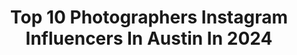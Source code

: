 ---
title: Top 10 Photographers Instagram Influencers In Austin In 2024
description: >-
  Find top photographers Instagram influencers in Austin in 2024. Most popular hashtags: #photographer #losangeles #ramadan2024.
platform: Instagram
hits: 296
text_top: Identify the top-rated Instagram accounts on inBeat.
text_bottom: Our platform has 296 Instagram influencers like this in Austin, United States for you to connect with.
profiles:
  - username: "lindseythecreative"
    fullname: >-
      Lindsey Rachel
    bio: >-
      author + photographer austin tx + los angeles my book, poetry de la sōl is now available below. ✉️ : lindseythecreative@gmail.com
    location: "United States"
    followers: 105166
    engagement: 722
    commentsToLikes: 0.030371
    id: cl2y37axdvz1f0i23xe501ruj
    verified: false
    hashtags: "#ad"
  - username: "bryanschutmaat"
    fullname: >-
      Bryan Schutmaat
    bio: >-
      Photographer Austin, Texas @trespasserbooks @photobookatx
    location: "United States"
    followers: 60129
    engagement: 482
    commentsToLikes: 0.011023
    id: ck6uh20ye6j320j71hdsc4z6m
    verified: false
    hashtags: "#26"
  - username: "marshalltidrickphoto"
    fullname: >-
      Marshall Tidrick
    bio: >-
      All photos are my own. Film & digital. Full-time freelance photographer. Austin, Texas. marshalltidrickphoto@gmail.com for inquiries & assignments
    location: "United States"
    followers: 8819
    engagement: 1359
    commentsToLikes: 0.043803
    id: ck5c8nyvf9vsd0i117ewf8wtn
    verified: false
    hashtags: ""
  - username: "jasmineandmarigold"
    fullname: >-
      Ramadan and Eid Pajamas
    bio: >-
      Bamboo Eid and Ramadan PJs - since 2018✨ ☁️500+ 5⭐️reviews Est. 2016 @marketbymacys, @womansdaymag @buzzfeed
    location: "United States"
    followers: 28722
    engagement: 61
    commentsToLikes: 0.079710
    id: ckrn3mvwygloa0j23uhlks2fg
    verified: false
    hashtags: "#arabicpjs, #eidmubarak, #eid2024, #metgala2024"
  - username: "findingpaola"
    fullname: >-
      Paola "Pao Pao" Mathé 🇭🇹
    bio: >-
      Perfection is boring. Life is art. Founder + Creative Director @fanmdjanm • Mom x 2 • Photographer 📍Austin
    location: "United States"
    followers: 322716
    engagement: 602
    commentsToLikes: 0.029994
    id: ck0ubt0cgfbgp0i19lbtiu6oh
    verified: true
    hashtags: "#behrsweepstakes, #sezanelovers, #wrapastrangerwithaheadwrap, #paolalovestyler"
  - username: "karamariestudios"
    fullname: >-
      𝐊𝐀𝐑𝐀 𝐌𝐀𝐑𝐈𝐄
    bio: >-
      ✖️Como/Milan/Austin Photographer, educator, ➕free-spirit seeker . #blackandwhite specialized private commissions. Email is best 🕶
    location: "United States"
    followers: 32042
    engagement: 191
    commentsToLikes: 0.022757
    id: ck134cl92vser0i19dgq19rra
    verified: false
    hashtags: "#repost, #untoldstories"
  - username: "edsel"
    fullname: >-
      Philip Edsel
    bio: >-
      Creative Director - @austinfc. Photographer ——— Director. Ambassador —— @sonyalpha. Austin ————————— Texas
    location: "United States"
    followers: 63425
    engagement: 128
    commentsToLikes: 0.026873
    id: ck0tusqst8k8b0i19de9gvnl5
    verified: false
    hashtags: "#verde, #listos, #bealpha, #austinfc"
  - username: "snapshotsandmythoughts"
    fullname: >-
      Ailee Semple Petrovic
    bio: >-
      Haley with no h | Joy-filled moments | Mom to Isla [7], Emilia [4], Georgie [2] + Poppy [5 months] | Austin photographer [see ‘Clients’ highlight]
    location: "United States"
    followers: 48072
    engagement: 201
    commentsToLikes: 0.077685
    id: ck6tzbiew8qbg0j71mbbiflcb
    verified: false
    hashtags: "#sponsored, #samthousetour, #watchpoppypetrovicgrow, #littlemissislagoestoschool"
  - username: "b.c.calico"
    fullname: >-
      Brendan Carroll
    bio: >-
      Photographer | Director Austin, TX | Chicago, IL @SporArts
    location: "United States"
    followers: 5747
    engagement: 627
    commentsToLikes: 0.035397
    id: ck6tll4i966er0j71a5sttk5n
    verified: false
    hashtags: ""
  - username: "komrant"
    fullname: >-
      komrant
    bio: >-
      Making magic all over America 📷🇺🇸 For shoots DM me 📍 currently in Austin, TX
    location: "United States"
    followers: 26969
    engagement: 212
    commentsToLikes: 0.027023
    id: ck6u715pciv9t0j71cwufdfez
    verified: false
    hashtags: "#atx, #atlanta, #losangeles, #style"
---